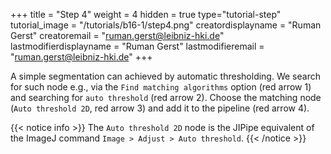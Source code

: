 +++
title = "Step 4"
weight = 4
hidden = true
type="tutorial-step"
tutorial_image = "/tutorials/b16-1/step4.png"
creatordisplayname = "Ruman Gerst"
creatoremail = "ruman.gerst@leibniz-hki.de"
lastmodifierdisplayname = "Ruman Gerst"
lastmodifieremail = "ruman.gerst@leibniz-hki.de"
+++

A simple segmentation can achieved by automatic thresholding. We search for such node e.g., via the `Find matching algorithms` option (red arrow 1)  and searching for `auto threshold` (red arrow 2). Choose the matching node (`Auto threshold 2D`, red arrow 3) and add it to the pipeline (red arrow 4). 

{{< notice info >}}
The `Auto threshold 2D` node is the JIPipe equivalent of the ImageJ command `Image > Adjust > Auto threshold`.
{{< /notice >}}